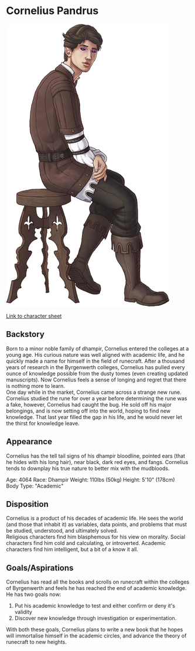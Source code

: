
# Cornelius Pandrus

![Cornelius Pandrus](CorneliusPandrus.png)

[Link to character sheet](https://docs.google.com/spreadsheets/d/1nf6VNOF19mZghuArR_iDq3Uz1kWhV8x5faks9kx0WNs/edit?usp=sharing)

## Backstory
Born to a minor noble family of dhampir, Cornelius entered the colleges at a young age.  His curious nature was well aligned with academic life, and he quickly made a name for himself in the field of runecraft.
After a thousand years of research in the Byrgenwerth colleges, Cornelius has pulled every ounce of knowledge possible from the dusty tomes (even creating updated manuscripts).  Now Cornelius feels a sense of longing and regret that there is nothing more to learn.  
One day while in the market, Cornelius came across a strange new rune.  Cornelius studied the rune for over a year before determining the rune was a fake, however, Cornelius had caught the bug.  He sold off his major belongings, and is now setting off into the world, hoping to find new knowledge.  That last year filled the gap in his life, and he would never let the thirst for knowledge leave.

## Appearance
Cornelius has the tell tail signs of his dhampir bloodline, pointed ears (that he hides with his long hair), near black, dark red eyes, and fangs.  Cornelius tends to downplay his true nature to better mix with the mudbloods.

Age: 4064
Race: Dhampir
Weight: 110lbs (50kg)
Height: 5'10" (178cm)	
Body Type: "Academic"

## Disposition
Cornelius is a product of his decades of academic life.  He sees the world (and those that inhabit it) as variables, data points, and problems that must be studied, understood, and ultimately solved.  
Religious characters find him blasphemous for his view on morality.
Social characters find him cold and calculating, or introverted.
Academic characters find him intelligent, but a bit of a know it all.

## Goals/Aspirations
Cornelius has read all the books and scrolls on runecraft within the colleges of Byrgenwerth and feels he has reached the end of academic knowledge.  He has two goals now:
1. Put his academic knowledge to test and either confirm or deny it's validity
2. Discover new knowledge through investigation or experimentation.

With both these goals, Cornelius plans to write a new book that he hopes will immortalise himself in the academic circles, and advance the theory of runecraft to new heights.
